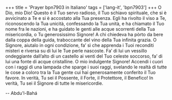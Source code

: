 +++
title = 'Prayer bpn7903 in Italiano'
tags = ['lang-it', 'bpn7903']
+++
O Dio, mio Dio! Questo è il Tuo servo radioso, il Tuo schiavo spirituale, che si è avvicinato a Te e si è accostato alla Tua presenza. Egli ha rivolto il viso a Te, riconoscendo la Tua unicità, confessando la Tua unità, e ha chiamato il Tuo nome fra le nazioni, e ha guidato le genti alle acque scorrenti della Tua misericordia, o Tu generosissimo Signore! A chi chiedeva ha pòrto da bere dalla coppa della guida, traboccante del vino della Tua infinita grazia.
O Signore, aiutalo in ogni condizione, fa’ sì che apprenda i Tuoi reconditi misteri e riversa su di lui le Tue perle nascoste. Fa’ di lui un vessillo ondeggiante dall’alto di un castello ai venti del Tuo celeste soccorso, fa’ di lui una fonte di acque cristalline.
O mio indulgente Signore! Accendi i cuori con i raggi di una lampada che sparge i suoi raggi, svelando le realtà di tutte le cose a coloro tra la Tua gente cui hai generosamente conferito il Tuo favore. 
In verità, Tu sei il Possente, il Forte, il Protettore, il Benefico! In verità, Tu sei il Signore di tutte le misericordie.

-- Abdu'l-Bahá

